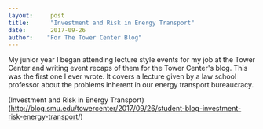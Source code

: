 ```yaml
---
layout:     post
title:      "Investment and Risk in Energy Transport"
date:       2017-09-26
author:    "For The Tower Center Blog"
---
```


My junior year I began attending lecture style events for my job at the Tower Center and writing event recaps of them for the Tower Center's blog. This was the first one I ever wrote. It covers a lecture given by a law school professor about the problems inherent in our energy transport bureaucracy. 

(Investment and Risk in Energy Transport)(http://blog.smu.edu/towercenter/2017/09/26/student-blog-investment-risk-energy-transport/)